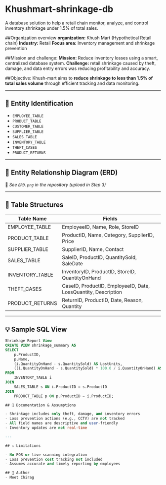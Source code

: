 # Khushmart-shrinkage-db
A database solution to help a retail chain monitor, analyze, and control inventory shrinkage under 1.5% of total sales.

##Organization overview 
**organization:**  Khush Mart (Hypothetical Retail chain)
**Industry:** Retail
**Focus area:** Inventory management and shrinkage prevention

##Mission and challenge: 
**Mission:** 
Reduce inventory losses using a smart, centralized database system.
**Challenge:** 
retail shrinkage caused by theft, damage, and data entry errors was reducing profitability and accuracy.

##Objective:
Khush-mart aims to **reduce shrinkage to less than 1.5% of total sales volume** through efficient tracking and data monitoring.

---

## 🧱 Entity Identification

- `EMPLOYEE_TABLE`
- `PRODUCT_TABLE`
- `CUSTOMER_TABLE`
- `SUPPLIER_TABLE`
- `SALES_TABLE`
- `INVENTORY_TABLE`
- `THEFT_CASES`
- `PRODUCT_RETURNS`

---

## 🔗 Entity Relationship Diagram (ERD)

📎 *See `ERD.png` in the repository (upload in Step 3)*

---

## 📂 Table Structures

| Table Name         | Fields |
|--------------------|--------|
| EMPLOYEE_TABLE     | EmployeeID, Name, Role, StoreID |
| PRODUCT_TABLE      | ProductID, Name, Category, SupplierID, Price |
| SUPPLIER_TABLE     | SupplierID, Name, Contact |
| SALES_TABLE        | SaleID, ProductID, QuantitySold, SaleDate |
| INVENTORY_TABLE    | InventoryID, ProductID, StoreID, QuantityOnHand |
| THEFT_CASES        | CaseID, ProductID, EmployeeID, Date, LossQuantity, Description |
| PRODUCT_RETURNS    | ReturnID, ProductID, Date, Reason, Quantity |

---

## 💡 Sample SQL View

```sql
Shrinkage Report View
CREATE VIEW shrinkage_summary AS
SELECT 
    p.ProductID,
    p.Name,
    (i.QuantityOnHand - s.QuantitySold) AS LostUnits,
    ((i.QuantityOnHand - s.QuantitySold) * 100.0 / i.QuantityOnHand) AS ShrinkagePercent
FROM 
    INVENTORY_TABLE i
JOIN 
    SALES_TABLE s ON i.ProductID = s.ProductID
JOIN 
    PRODUCT_TABLE p ON p.ProductID = i.ProductID;

## 📑 Documentation & Assumptions

- Shrinkage includes only theft, damage, and inventory errors  
- Loss prevention actions (e.g., CCTV) are not tracked  
- All field names are descriptive and user-friendly  
- Inventory updates are not real-time  

---

## ⚠️ Limitations

- No POS or live scanning integration  
- Loss prevention cost tracking not included  
- Assumes accurate and timely reporting by employees 

## 🤝 Author
- Meet Chirag
